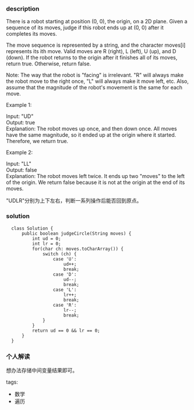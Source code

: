 ### description    
  There is a robot starting at position (0, 0), the origin, on a 2D plane. Given a sequence of its moves, judge if this robot ends up at (0, 0) after it completes its moves.  
    
  The move sequence is represented by a string, and the character moves[i] represents its ith move. Valid moves are R (right), L (left), U (up), and D (down). If the robot returns to the origin after it finishes all of its moves, return true. Otherwise, return false.  
    
  Note: The way that the robot is "facing" is irrelevant. "R" will always make the robot move to the right once, "L" will always make it move left, etc. Also, assume that the magnitude of the robot's movement is the same for each move.  
    
  Example 1:  
    
  Input: "UD"  
  Output: true   
  Explanation: The robot moves up once, and then down once. All moves have the same magnitude, so it ended up at the origin where it started. Therefore, we return true.  
     
    
  Example 2:  
    
  Input: "LL"  
  Output: false  
  Explanation: The robot moves left twice. It ends up two "moves" to the left of the origin. We return false because it is not at the origin at the end of its moves.  
    
  "UDLR"分别为上下左右，判断一系列操作后能否回到原点。  
### solution    
```    
  class Solution {  
      public boolean judgeCircle(String moves) {  
          int ud = 0;  
          int lr = 0;  
          for(char ch: moves.toCharArray()) {  
              switch (ch) {  
                  case 'U':  
                      ud++;  
                      break;  
                  case 'D':  
                      ud--;  
                      break;  
                  case 'L':  
                      lr++;  
                      break;  
                  case 'R':  
                      lr--;  
                      break;  
              }  
          }  
          return ud == 0 && lr == 0;  
      }  
  }  
```    
    
### 个人解读    
  想办法存储中间变量结果即可。  
    
tags:    
  -  数学  
  -  遍历  
